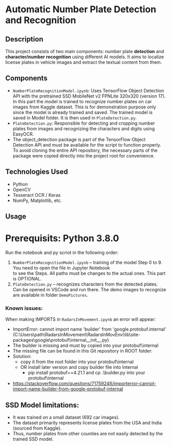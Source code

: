 # Automatic Number Plate Detection and Recognition

## Description
This project consists of two main components: number plate **detection** and **character/number recognition** using different AI models. It aims to localize license plates in vehicle images and extract the textual content from them.

## Components
- `NumberPlateRecognitionModel.ipynb`: Uses TensorFlow Object Detection API with the pretrained SSD MobileNet v2 FPNLite 320x320 (version 17). In this part the model is trained to recognize number plates on car images from Kaggle dataset. This is for demonstration purpose only since the model is already trained and saved. The trained model is saved in Model folder. It is then used in `PlateDetection.py`.
- `PlateDetection.py`: Responsible for detecting and cropping number plates from images and recognizing the characters and digits using EasyOCR.
- The object_detection package is part of the TensorFlow Object Detection API and must be available for the script to function properly. To avoid cloning the entire API repository, the necessary parts of the package were copied directly into the project root for convenience.

## Technologies Used
- Python
- OpenCV
- Tesseract OCR / Keras
- NumPy, Matplotlib, etc.

## Usage

# Prerequisits: Python 3.8.0

Run the notebook and py scriot in the following order:

1. `NumberPlateRecognitionModel.ipynb` – training of the model Step 0 to 9. You need to open the file in Jupyter Notebook   
    to see the Steps. All paths must be changes to the actual ones. This part is OPTIONAL.
2.  `PlateDetection.py` – recognizes characters from the detected plates. Can be opened in VSCode and run there. The demo 
    images to recognize are available in folder `DemoPictures`.
    
### Known issues: 
When making IMPORTS in `RadarsInMovement.ipynb` an error will appear:
- ImportError: cannot import name 'builder' from 'google.protobuf.internal' (C:\Users\path\RadarsInMovement\RadarsInMovEnv\lib\site-packages\google\protobuf\internal__init__.py)
- The builder is missing and must by copied into your protobuf\internal
- The missing file can be found in this Git repository in ROOT folder:
- Solution:
   - copy it from the root folder into your protobuf\internal
   - OR install later version and copy builder file into Internal
      - pip install protobuf==4.21.1 and cp .\builder.py into your protobuf\internal
- https://stackoverflow.com/questions/71759248/importerror-cannot-import-name-builder-from-google-protobuf-internal


## SSD Model limitations:
- It was trained on a small dataset (692 car images).
- The dataset primarily represents license plates from the USA and India (sourced from Kaggle).
- Thus, number plates from other counties are not easily detected by the trained SSD model.
